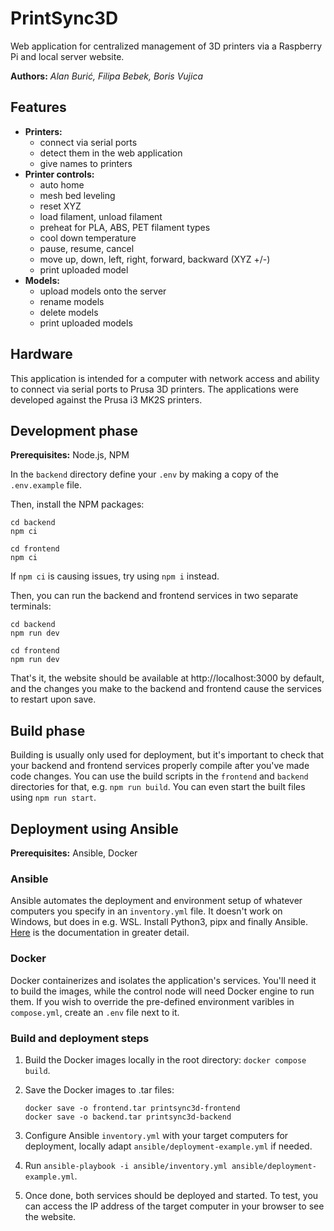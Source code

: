 # PrintSync3D

Web application for centralized management of 3D printers via a Raspberry Pi and local server website.

**Authors:** _Alan Burić, Filipa Bebek, Boris Vujica_

## Features

- **Printers:**
  - connect via serial ports
  - detect them in the web application
  - give names to printers
- **Printer controls:**
  - auto home
  - mesh bed leveling
  - reset XYZ
  - load filament, unload filament
  - preheat for PLA, ABS, PET filament types
  - cool down temperature
  - pause, resume, cancel
  - move up, down, left, right, forward, backward (XYZ +/-)
  - print uploaded model
- **Models:**
  - upload models onto the server
  - rename models
  - delete models
  - print uploaded models

## Hardware

This application is intended for a computer with network access and ability to connect via serial ports to Prusa 3D printers. The applications were developed against the Prusa i3 MK2S printers.

## Development phase

**Prerequisites:** Node.js, NPM

In the `backend` directory define your `.env` by making a copy of the `.env.example` file.

Then, install the NPM packages:

```
cd backend
npm ci
```

```
cd frontend
npm ci
```

If `npm ci` is causing issues, try using `npm i` instead.

Then, you can run the backend and frontend services in two separate terminals:

```
cd backend
npm run dev
```

```
cd frontend
npm run dev
```

That's it, the website should be available at http://localhost:3000 by default, and the changes you make to the backend and frontend cause the services to restart upon save.

## Build phase

Building is usually only used for deployment, but it's important to check that your backend and frontend services properly compile after you've made code changes.
You can use the build scripts in the `frontend` and `backend` directories for that, e.g. `npm run build`.
You can even start the built files using `npm run start`.

## Deployment using Ansible

**Prerequisites:** Ansible, Docker

### Ansible

Ansible automates the deployment and environment setup of whatever computers you specify in an `inventory.yml` file.
It doesn't work on Windows, but does in e.g. WSL.
Install Python3, pipx and finally Ansible. [Here](https://docs.ansible.com/ansible/latest/installation_guide/intro_installation.html#installing-and-upgrading-ansible) is the documentation in greater detail.

### Docker

Docker containerizes and isolates the application's services.
You'll need it to build the images, while the control node will need Docker engine to run them.
If you wish to override the pre-defined environment varibles in `compose.yml`, create an `.env` file next to it.

### Build and deployment steps

1. Build the Docker images locally in the root directory: `docker compose build`.
2. Save the Docker images to .tar files:

   ```
   docker save -o frontend.tar printsync3d-frontend
   docker save -o backend.tar printsync3d-backend
   ```

3. Configure Ansible `inventory.yml` with your target computers for deployment, locally adapt `ansible/deployment-example.yml` if needed.
4. Run `ansible-playbook -i ansible/inventory.yml ansible/deployment-example.yml`.
5. Once done, both services should be deployed and started. To test, you can access the IP address of the target computer in your browser to see the website.
